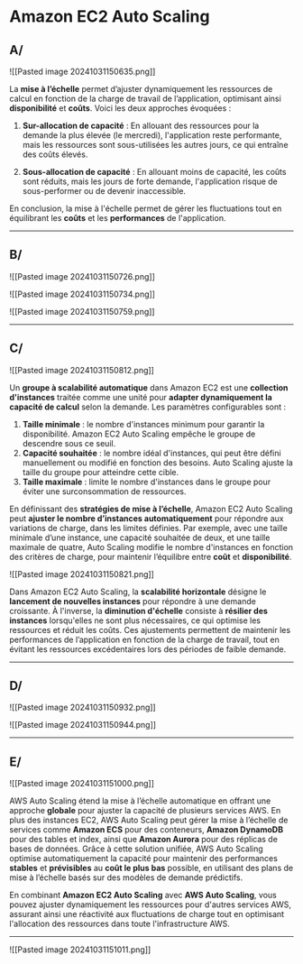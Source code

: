 
# Amazon EC2 Auto Scaling



## A/

![[Pasted image 20241031150635.png]]


La **mise à l’échelle** permet d’ajuster dynamiquement les ressources de calcul en fonction de la charge de travail de l’application, optimisant ainsi **disponibilité** et **coûts**. Voici les deux approches évoquées :

1. **Sur-allocation de capacité** : En allouant des ressources pour la demande la plus élevée (le mercredi), l'application reste performante, mais les ressources sont sous-utilisées les autres jours, ce qui entraîne des coûts élevés.

2. **Sous-allocation de capacité** : En allouant moins de capacité, les coûts sont réduits, mais les jours de forte demande, l'application risque de sous-performer ou de devenir inaccessible.

En conclusion, la mise à l'échelle permet de gérer les fluctuations tout en équilibrant les **coûts** et les **performances** de l'application.


----

## B/


![[Pasted image 20241031150726.png]]

![[Pasted image 20241031150734.png]]

![[Pasted image 20241031150759.png]]




-----


## C/

![[Pasted image 20241031150812.png]]

Un **groupe à scalabilité automatique** dans Amazon EC2 est une **collection d'instances** traitée comme une unité pour **adapter dynamiquement la capacité de calcul** selon la demande. Les paramètres configurables sont :

1. **Taille minimale** : le nombre d'instances minimum pour garantir la disponibilité. Amazon EC2 Auto Scaling empêche le groupe de descendre sous ce seuil.
2. **Capacité souhaitée** : le nombre idéal d'instances, qui peut être défini manuellement ou modifié en fonction des besoins. Auto Scaling ajuste la taille du groupe pour atteindre cette cible.
3. **Taille maximale** : limite le nombre d'instances dans le groupe pour éviter une surconsommation de ressources.

En définissant des **stratégies de mise à l’échelle**, Amazon EC2 Auto Scaling peut **ajuster le nombre d’instances automatiquement** pour répondre aux variations de charge, dans les limites définies. Par exemple, avec une taille minimale d’une instance, une capacité souhaitée de deux, et une taille maximale de quatre, Auto Scaling modifie le nombre d'instances en fonction des critères de charge, pour maintenir l’équilibre entre **coût** et **disponibilité**.


![[Pasted image 20241031150821.png]]

Dans Amazon EC2 Auto Scaling, la **scalabilité horizontale** désigne le **lancement de nouvelles instances** pour répondre à une demande croissante. À l'inverse, la **diminution d'échelle** consiste à **résilier des instances** lorsqu'elles ne sont plus nécessaires, ce qui optimise les ressources et réduit les coûts. Ces ajustements permettent de maintenir les performances de l’application en fonction de la charge de travail, tout en évitant les ressources excédentaires lors des périodes de faible demande.


-----



## D/

![[Pasted image 20241031150932.png]]

![[Pasted image 20241031150944.png]]


-----



## E/

![[Pasted image 20241031151000.png]]

AWS Auto Scaling étend la mise à l’échelle automatique en offrant une approche **globale** pour ajuster la capacité de plusieurs services AWS. En plus des instances EC2, AWS Auto Scaling peut gérer la mise à l’échelle de services comme **Amazon ECS** pour des conteneurs, **Amazon DynamoDB** pour des tables et index, ainsi que **Amazon Aurora** pour des réplicas de bases de données. Grâce à cette solution unifiée, AWS Auto Scaling optimise automatiquement la capacité pour maintenir des performances **stables** et **prévisibles** au **coût le plus bas** possible, en utilisant des plans de mise à l’échelle basés sur des modèles de demande prédictifs. 

En combinant **Amazon EC2 Auto Scaling** avec **AWS Auto Scaling**, vous pouvez ajuster dynamiquement les ressources pour d'autres services AWS, assurant ainsi une réactivité aux fluctuations de charge tout en optimisant l'allocation des ressources dans toute l'infrastructure AWS.




----


![[Pasted image 20241031151011.png]]



